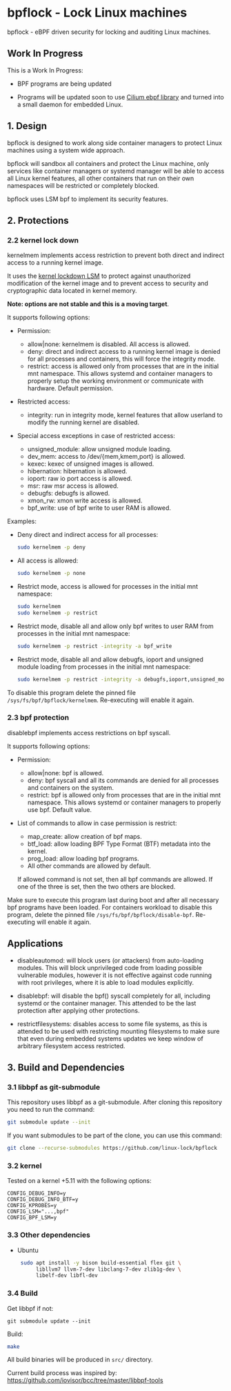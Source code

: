 # bpflock - Lock Linux machines

bpflock - eBPF driven security for locking and auditing Linux machines.


## Work In Progress

This is a Work In Progress:

* BPF programs are being updated

* Programs will be updated soon to use [Cilium ebpf library](https://github.com/cilium/ebpf/) and turned into a small daemon for embedded Linux.


## 1. Design

bpflock is designed to work along side container managers to protect Linux machines using a system wide approach.

bpflock will sandbox all containers and protect the Linux machine, only services like container managers or systemd manager will be able to access all Linux kernel features, all other containers that run on their own namespaces will be restricted or completely blocked.

bpflock uses LSM bpf to implement its security features.

## 2. Protections


### 2.2 kernel lock down

kernelmem implements access restriction to prevent both direct and indirect access to a running kernel image.

It uses the [kernel lockdown LSM](https://man7.org/linux/man-pages/man7/kernel_lockdown.7.html) to protect against unauthorized modification of the kernel image and to prevent access to security and cryptographic data located in kernel memory.

**Note: options are not stable and this is a moving target**.

It supports following options:

 * Permission:
    - allow|none: kernelmem is disabled. All access is allowed.
    - deny: direct and indirect access to a running kernel image is denied for all processes and containers, this will force the integrity mode.
    - restrict: access is allowed only from processes that are in the initial mnt namespace. This allows systemd and container managers to
    properly setup the working environment or communicate with hardware. Default permission. 

 * Restricted access:
   - integrity: run in integrity mode, kernel features that allow userland to modify the running kernel are disabled.

 * Special access exceptions in case of restricted access:
   - unsigned_module: allow unsigned module loading.
   - dev_mem: access to /dev/{mem,kmem,port} is allowed.
   - kexec: kexec of unsigned images is allowed.
   - hibernation: hibernation is allowed.
   - ioport: raw io port access is allowed.
   - msr: raw msr access is allowed.
   - debugfs: debugfs is allowed.
   - xmon_rw: xmon write access is allowed.
   - bpf_write: use of bpf write to user RAM is allowed.


Examples:

* Deny direct and indirect access for all processes:
  ```bash
  sudo kernelmem -p deny
  ```

* All access is allowed:
  ```bash
  sudo kernelmem -p none
  ```

* Restrict mode, access is allowed for processes in the initial mnt namespace:
  ```bash
  sudo kernelmem
  sudo kernelmem -p restrict
  ```

* Restrict mode, disable all and allow only bpf writes to user RAM from processes in the initial mnt namespace:
  ```bash
  sudo kernelmem -p restrict -integrity -a bpf_write
  ``` 

* Restrict mode, disable all and allow debugfs, ioport and unsigned module loading from processes in the initial mnt namespace: 
  ```bash
  sudo kernelmem -p restrict -integrity -a debugfs,ioport,unsigned_module
  ``` 

To disable this program delete the pinned file `/sys/fs/bpf/bpflock/kernelmem`. Re-executing will enable it again.


### 2.3 bpf protection

disablebpf implements access restrictions on bpf syscall.

It supports following options:

 * Permission:
    - allow|none: bpf is allowed.
    - deny: bpf syscall and all its commands are denied for all processes and containers on the system.
    - restrict: bpf is allowed only from processes that are in the initial mnt namespace. This allows systemd or container managers to properly use bpf. Default value.

 * List of commands to allow in case permission is restrict:
    - map_create: allow creation of bpf maps.
    - btf_load: allow loading BPF Type Format (BTF) metadata into the kernel.
    - prog_load: allow loading bpf programs.
    - All other commands are allowed by default.
    
    If allowed command is not set, then all bpf commands are allowed. If one of the three is set, then the two others are blocked.


Make sure to execute this program last during boot and after all necessary bpf programs have been loaded. For containers workload to disable this program, delete the pinned file `/sys/fs/bpf/bpflock/disable-bpf`. Re-executing will enable it again.


## Applications

* disableautomod: will block users (or
  attackers) from auto-loading modules. This will block unprivileged code from loading possible vulnerable modules, however it is not effective against code running with root privileges, where it is able to load modules explicitly.  

* disablebpf: will disable the bpf() syscall completely for all, including systemd or the container manager. This attended to be the last protection after applying other protections.

* restrictfilesystems: disables access to some file systems, as this is attended to be used with restricting mounting filesystems to make sure that even during embedded systems updates we keep window of arbitrary filesystem access restricted.


## 3. Build and Dependencies


### 3.1 libbpf as git-submodule

This repository uses libbpf as a git-submodule. After cloning this repository you need to run the command:

```bash
git submodule update --init
```

If you want submodules to be part of the clone, you can use this command:

```bash
git clone --recurse-submodules https://github.com/linux-lock/bpflock
```

### 3.2 kernel

Tested on a kernel +5.11 with the following options:

```code
CONFIG_DEBUG_INFO=y
CONFIG_DEBUG_INFO_BTF=y
CONFIG_KPROBES=y
CONFIG_LSM="...,bpf"
CONFIG_BPF_LSM=y
```

### 3.3 Other dependencies

* Ubuntu
  ```bash
   sudo apt install -y bison build-essential flex git \
        libllvm7 llvm-7-dev libclang-7-dev zlib1g-dev \
        libelf-dev libfl-dev
  ```


### 3.4 Build

Get libbpf if not:
```
git submodule update --init
```

Build:
```bash
make
```

All build binaries will be produced in `src/` directory.

Current build process was inspired by: https://github.com/iovisor/bcc/tree/master/libbpf-tools
